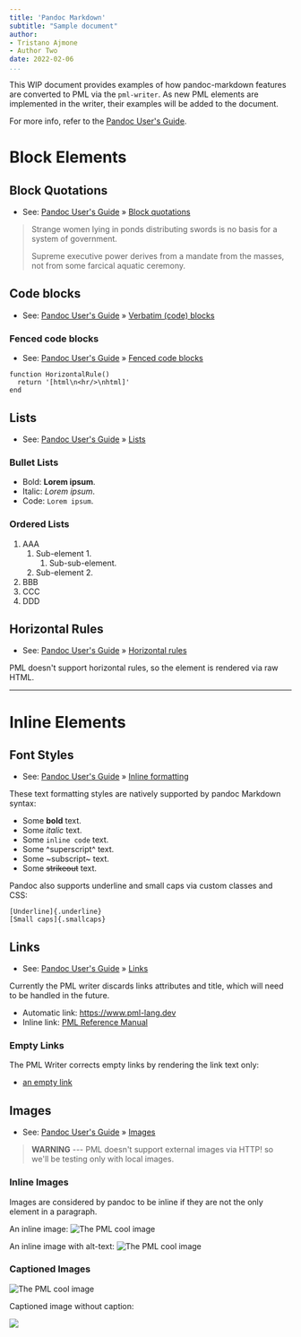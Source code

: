 ```yaml
---
title: 'Pandoc Markdown'
subtitle: "Sample document"
author:
- Tristano Ajmone
- Author Two
date: 2022-02-06
...
```


This WIP document provides examples of how pandoc-markdown features are converted to PML via the `pml-writer`.
As new PML elements are implemented in the writer, their examples will be added to the document.

For more info, refer to the [Pandoc User's Guide].


# Block Elements

## Block Quotations

- See: [Pandoc User's Guide] » [Block quotations](https://pandoc.org/MANUAL.html#block-quotations)

<!-- end of list -->

> Strange women lying in ponds distributing swords is no basis for a system of government.
>
> Supreme executive power derives from a mandate from the masses, not from some farcical aquatic ceremony.


## Code blocks

- See: [Pandoc User's Guide] » [Verbatim (code) blocks](https://pandoc.org/MANUAL.html#verbatim-code-blocks)

### Fenced code blocks

- See: [Pandoc User's Guide] » [Fenced code blocks](https://pandoc.org/MANUAL.html#fenced-code-blocks)

```
function HorizontalRule()
  return '[html\n<hr/>\nhtml]'
end
```

## Lists

- See: [Pandoc User's Guide] » [Lists](https://pandoc.org/MANUAL.html#lists)

### Bullet Lists

- Bold: **Lorem ipsum**.
- Italic: _Lorem ipsum_.
- Code: `Lorem ipsum`.

### Ordered Lists

1. AAA
    1. Sub-element 1.
        1. Sub-sub-element.
    1. Sub-element 2.
2. BBB
3. CCC
4. DDD


## Horizontal Rules

- See: [Pandoc User's Guide] » [Horizontal rules](https://pandoc.org/MANUAL.html#horizontal-rules)

PML doesn't support horizontal rules, so the element is rendered via raw HTML.

*  *  *


# Inline Elements

## Font Styles

- See: [Pandoc User's Guide] » [Inline formatting](https://pandoc.org/MANUAL.html#inline-formatting)

These text formatting styles are natively supported by pandoc Markdown syntax:

- Some **bold** text.
- Some _italic_ text.
- Some `inline code` text.
- Some ^superscript^ text.
- Some ~subscript~ text.
- Some ~~strikeout~~ text.

Pandoc also supports underline and small caps via custom classes and CSS:

```
[Underline]{.underline}
[Small caps]{.smallcaps}
```

## Links

- See: [Pandoc User's Guide] » [Links](https://pandoc.org/MANUAL.html#links-1)

Currently the PML writer discards links attributes and title, which will need to be handled in the future.

- Automatic link: <https://www.pml-lang.dev>
- Inline link: [PML Reference Manual](https://www.pml-lang.dev/docs/reference_manual/index.html)

### Empty Links

The PML Writer corrects empty links by rendering the link text only:

- [an empty link]()


## Images

- See: [Pandoc User's Guide] » [Images](https://pandoc.org/MANUAL.html#images)

> **WARNING** --- PML doesn't support external images via HTTP! so we'll be testing only with local images.

### Inline Images

Images are considered by pandoc to be inline if they are not the only element in a paragraph.

An inline image: ![The PML cool image](./pml-cool.png)

An inline image with alt-text: ![The PML cool image](./pml-cool.png "Alt-text is cool too!")

### Captioned Images

![The PML cool image](./pml-cool.png)

Captioned image without caption:

![](./pml-cool.png)

<!----------------------------- REFERENCE LINKS ------------------------------>

[Pandoc User's Guide]: https://pandoc.org/MANUAL.htm


<!-- EOF -->

